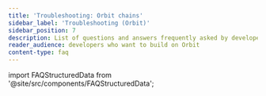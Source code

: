 ```yaml
---
title: 'Troubleshooting: Orbit chains'
sidebar_label: 'Troubleshooting (Orbit)'
sidebar_position: 7
description: List of questions and answers frequently asked by developers launching and working on Orbit chains
reader_audience: developers who want to build on Orbit
content-type: faq
---
```


import FAQStructuredData from '@site/src/components/FAQStructuredData';

<FAQStructuredData faqsId="building-orbit" />
